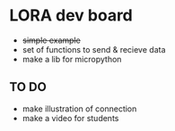# LORA dev board
- ~~simple example~~
- set of functions to send & recieve data
- make a lib for micropython
## TO DO
- make illustration of connection
- make a video for students
